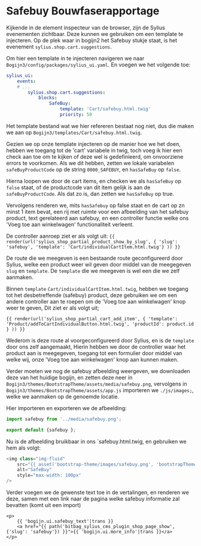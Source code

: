 # Safebuy Bouwfaserapportage

Kijkende in de element inspecteur van de browser, zijn de Sylius evenementen zichtbaar. Deze kunnen we gebruiken om een template te injecteren. Op de plek waar in bogijn2 het Safebuy stukje staat, is het evenement `sylius.shop.cart.suggestions`.

Om hier een template in te injecteren navigeren we naar `Bogijn3/config/packages/sylius_ui.yaml`. En voegen we het volgende toe:

```yaml
sylius_ui:
    events:
    # ...
        sylius.shop.cart.suggestions:
            blocks:
                SafeBuy:
                    template: 'Cart/safebuy.html.twig'
                    priority: 50
```

Het template bestand wat we hier refereren bestaat nog niet, dus die maken we aan op `Bogijn3/templates/Cart/safebuy.html.twig`.

Gezien we op onze template injecteren op de manier hoe we het doen, hebben we toegang tot de 'cart' variabele in twig, toch voeg ik hier een check aan toe om te kijken of deze wel is gedefinieerd, om onvoorziene errors te voorkomen. Als we dit hebben, zetten we lokale variabelen `safeBuyProductCode` op de string `0000_SAFEBUY`, en `hasSafeBuy` op `false`.

Hierna loopen we door de cart items, en checken we als `hasSafeBuy` op `false` staat, of de productcode van dit item gelijk is aan de `safeBuyProductCode`. Als dat zo is, dan zetten we `hasSafeBuy` op true.

Vervolgens renderen we, mits `hasSafebuy` op false staat en de cart op zn minst 1 item bevat, een rij met ruimte voor een afbeelding van het safebuy product, text gerelateerd aan safebuy, en een controller functie welke ons 'Voeg toe aan winkelwagen' functionaliteit verleent.

De controller aanroep ziet er als volgt uit: `{{ render(url('sylius_shop_partial_product_show_by_slug', { 'slug': 'safebuy', 'template': 'Cart/individualCartItem.html.twig'} )) }}`

De route die we meegeven is een bestaande route geconfigureerd door Sylius, welke een product weer wil geven door middel van de meegegeven `slug` en `template`. De `template` die we meegeven is wel een die we zelf aanmaken.


Binnen `template` `Cart/individualCartItem.html.twig`, hebben we toegang tot het desbetreffende (safebuy) product, deze gebruiken we om een andere controller aan te roepen om de 'Voeg toe aan winkelwagen' knop weer te geven, Dit ziet er als volgt uit;

`{{ render(url('sylius_shop_partial_cart_add_item', { 'template': 'Product/addToCartIndividualButton.html.twig', 'productId': product.id } )) }}`

Wederom is deze route al voorgeconfigureerd door Sylius, en is de `template` door ons zelf aangemaakt, Hierin hebben we door de controller waar het product aan is meegegeven, toegang tot een formulier door middel van welke wij, onze 'Voeg toe aan winkelwagen' knop aan kunnen maken.

Verder moeten we nog de safebuy afbeelding weergeven, we downloaden deze van het huidige bogijn, en zetten deze neer in `Bogijn3/themes/BootstrapTheme/assets/media/safebuy.png`, vervolgens in `Bogijn3/themes/BootstrapTheme/assets/app.js` importeren we `./js/images;`, welke we aanmaken op de genoemde locatie.

Hier importeren en exporteren we de afbeelding:
```js
import safebuy from '../media/safebuy.png';

export default {safebuy };

```

Nu is de afbeelding bruikbaar in ons `safebuy.html.twig, en gebruiken we hem als volgt:

```js
<img class="img-fluid"
    src="{{ asset('bootstrap-theme/images/safebuy.png', 'bootstrapTheme') }}"
    alt="SafeBuy"
    style="max-width: 100px"
/>
```

Verder voegen we de gewenste text toe in de vertalingen, en renderen we deze, samen met een link naar de pagina welke safebuy informatie zal bevatten (komt uit een import)

```twig
<p>
    {{ 'bogijn.ui.safebuy_text'|trans }}
    <a href="{{ path('bitbag_sylius_cms_plugin_shop_page_show', {'slug': 'safebuy'}) }}">{{ 'bogijn.ui.more_info'|trans }}</a>
</p>
```